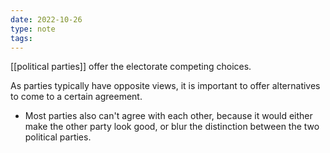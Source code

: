 ```yaml
---
date: 2022-10-26
type: note
tags:
---
```


[[political parties]] offer the electorate competing choices.

As parties typically have opposite views, it is important to offer alternatives to come to a certain agreement.
- Most parties also can't agree with each other, because it would either make the other party look good, or blur the distinction between the two political parties.
